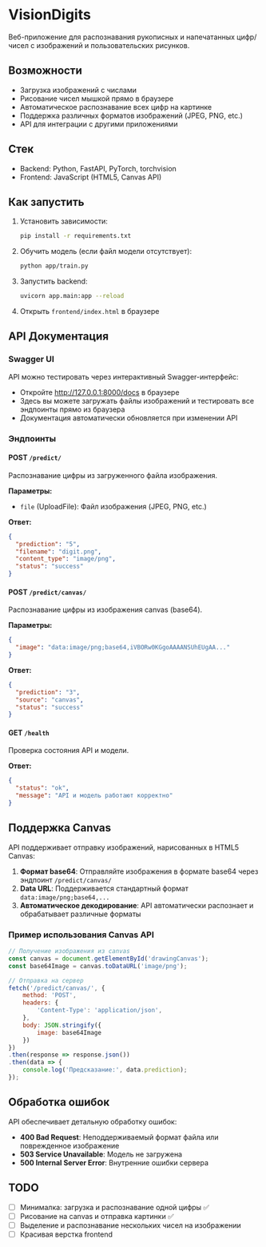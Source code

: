 # VisionDigits

Веб-приложение для распознавания рукописных и напечатанных цифр/чисел с изображений и пользовательских рисунков.

## Возможности
- Загрузка изображений с числами
- Рисование чисел мышкой прямо в браузере
- Автоматическое распознавание всех цифр на картинке
- Поддержка различных форматов изображений (JPEG, PNG, etc.)
- API для интеграции с другими приложениями

## Стек
- Backend: Python, FastAPI, PyTorch, torchvision
- Frontend: JavaScript (HTML5, Canvas API)

## Как запустить
1. Установить зависимости:
   ```bash
   pip install -r requirements.txt
   ```

2. Обучить модель (если файл модели отсутствует):
   ```bash
   python app/train.py
   ```

3. Запустить backend:
   ```bash
   uvicorn app.main:app --reload
   ```

4. Открыть `frontend/index.html` в браузере

## API Документация

### Swagger UI
API можно тестировать через интерактивный Swagger-интерфейс:
- Откройте http://127.0.0.1:8000/docs в браузере
- Здесь вы можете загружать файлы изображений и тестировать все эндпоинты прямо из браузера
- Документация автоматически обновляется при изменении API

### Эндпоинты

#### POST `/predict/`
Распознавание цифры из загруженного файла изображения.

**Параметры:**
- `file` (UploadFile): Файл изображения (JPEG, PNG, etc.)

**Ответ:**
```json
{
  "prediction": "5",
  "filename": "digit.png",
  "content_type": "image/png",
  "status": "success"
}
```

#### POST `/predict/canvas/`
Распознавание цифры из изображения canvas (base64).

**Параметры:**
```json
{
  "image": "data:image/png;base64,iVBORw0KGgoAAAANSUhEUgAA..."
}
```

**Ответ:**
```json
{
  "prediction": "3",
  "source": "canvas",
  "status": "success"
}
```

#### GET `/health`
Проверка состояния API и модели.

**Ответ:**
```json
{
  "status": "ok",
  "message": "API и модель работают корректно"
}
```

## Поддержка Canvas

API поддерживает отправку изображений, нарисованных в HTML5 Canvas:

1. **Формат base64**: Отправляйте изображения в формате base64 через эндпоинт `/predict/canvas/`
2. **Data URL**: Поддерживается стандартный формат `data:image/png;base64,...`
3. **Автоматическое декодирование**: API автоматически распознает и обрабатывает различные форматы

### Пример использования Canvas API

```javascript
// Получение изображения из canvas
const canvas = document.getElementById('drawingCanvas');
const base64Image = canvas.toDataURL('image/png');

// Отправка на сервер
fetch('/predict/canvas/', {
    method: 'POST',
    headers: {
        'Content-Type': 'application/json',
    },
    body: JSON.stringify({
        image: base64Image
    })
})
.then(response => response.json())
.then(data => {
    console.log('Предсказание:', data.prediction);
});
```

## Обработка ошибок

API обеспечивает детальную обработку ошибок:

- **400 Bad Request**: Неподдерживаемый формат файла или поврежденное изображение
- **503 Service Unavailable**: Модель не загружена
- **500 Internal Server Error**: Внутренние ошибки сервера

## TODO
- [ ] Минималка: загрузка и распознавание одной цифры ✅
- [ ] Рисование на canvas и отправка картинки ✅
- [ ] Выделение и распознавание нескольких чисел на изображении
- [ ] Красивая верстка frontend
